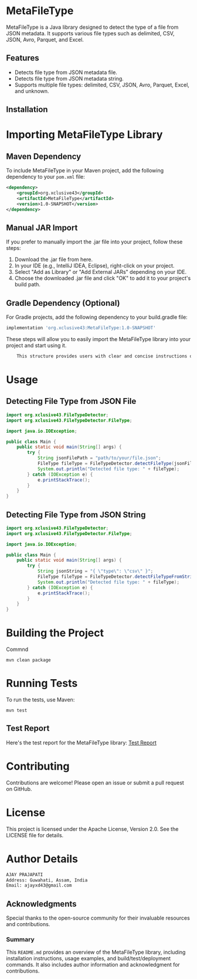 # MetaFileType
MetaFileType is a Java library designed to detect the type of a file from JSON metadata. It supports various file types such as delimited, CSV, JSON, Avro, Parquet, and Excel.

## Features
- Detects file type from JSON metadata file.
- Detects file type from JSON metadata string.
- Supports multiple file types: delimited, CSV, JSON, Avro, Parquet, Excel, and unknown.

## Installation
# Importing MetaFileType Library

## Maven Dependency

To include MetaFileType in your Maven project, add the following dependency to your `pom.xml` file:

```xml
<dependency>
    <groupId>org.xclusive43</groupId>
    <artifactId>MetaFileType</artifactId>
    <version>1.0-SNAPSHOT</version>
</dependency>
```
## Manual JAR Import
If you prefer to manually import the .jar file into your project, follow these steps:
1. Download the .jar file from here.
2. In your IDE (e.g., IntelliJ IDEA, Eclipse), right-click on your project.
3. Select "Add as Library" or "Add External JARs" depending on your IDE.
4. Choose the downloaded .jar file and click "OK" to add it to your project's build path.

## Gradle Dependency (Optional)
For Gradle projects, add the following dependency to your build.gradle file:
```groovy
implementation 'org.xclusive43:MetaFileType:1.0-SNAPSHOT'
```
These steps will allow you to easily import the MetaFileType library into your project and start using it.
```html
    This structure provides users with clear and concise instructions on how to import your library into their projects, catering to different preferences and build systems. Adjust the instructions as needed based on the specifics of your library and its distribution.
```
# Usage
## Detecting File Type from JSON File
```java
import org.xclusive43.FileTypeDetector;
import org.xclusive43.FileTypeDetector.FileType;

import java.io.IOException;

public class Main {
    public static void main(String[] args) {
        try {
            String jsonFilePath = "path/to/your/file.json";
            FileType fileType = FileTypeDetector.detectFileType(jsonFilePath);
            System.out.println("Detected file type: " + fileType);
        } catch (IOException e) {
            e.printStackTrace();
        }
    }
}
```

## Detecting File Type from JSON String
```java
import org.xclusive43.FileTypeDetector;
import org.xclusive43.FileTypeDetector.FileType;

import java.io.IOException;

public class Main {
    public static void main(String[] args) {
        try {
            String jsonString = "{ \"type\": \"csv\" }";
            FileType fileType = FileTypeDetector.detectFileTypeFromString(jsonString);
            System.out.println("Detected file type: " + fileType);
        } catch (IOException e) {
            e.printStackTrace();
        }
    }
}

```

# Building the Project
Commnd
```shell
mvn clean package
```

# Running Tests
To run the tests, use Maven:
```shell
mvn test
```
## Test Report
Here's the test report for the MetaFileType library:
[Test Report](MetaFileType_Detector.md)

# Contributing
Contributions are welcome! Please open an issue or submit a pull request on GitHub.

# License
This project is licensed under the Apache License, Version 2.0. See the LICENSE file for details.

# Author Details
```html
AJAY PRAJAPATI
Address: Guwahati, Assam, India
Email: ajayxd43@gmail.com 
```
## Acknowledgments
Special thanks to the open-source community for their invaluable resources and contributions.

### Summary
This `README.md` provides an overview of the MetaFileType library, including installation instructions, usage examples, and build/test/deployment commands. It also includes author information and acknowledgment for contributions.
